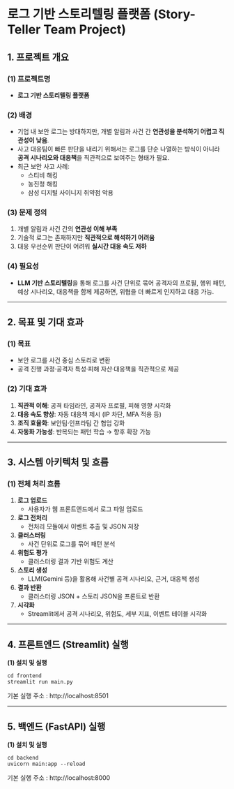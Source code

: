 # 로그 기반 스토리텔링 플랫폼 (Story-Teller Team Project)

## 1. 프로젝트 개요

### (1) 프로젝트명
- **로그 기반 스토리텔링 플랫폼**

### (2) 배경
- 기업 내 보안 로그는 방대하지만, 개별 알림과 사건 간 **연관성을 분석하기 어렵고 직관성이 낮음**.
- 사고 대응팀이 빠른 판단을 내리기 위해서는 로그를 단순 나열하는 방식이 아니라 **공격 시나리오와 대응책**을 직관적으로 보여주는 형태가 필요.
- 최근 보안 사고 사례:
    - 스티비 해킹
    - 농진청 해킹
    - 삼성 디지털 사이니지 취약점 악용

### (3) 문제 정의
1. 개별 알림과 사건 간의 **연관성 이해 부족**
2. 기술적 로그는 존재하지만 **직관적으로 해석하기 어려움**
3. 대응 우선순위 판단이 어려워 **실시간 대응 속도 저하**

### (4) 필요성
- **LLM 기반 스토리텔링**을 통해 로그를 사건 단위로 묶어 공격자의 프로필, 행위 패턴, 예상 시나리오, 대응책을 함께 제공하면, 위협을 더 빠르게 인지하고 대응 가능.

---

## 2. 목표 및 기대 효과

### (1) 목표
- 보안 로그를 사건 중심 스토리로 변환
- 공격 진행 과정·공격자 특성·피해 자산·대응책을 직관적으로 제공

### (2) 기대 효과
1. **직관적 이해**: 공격 타임라인, 공격자 프로필, 피해 영향 시각화
2. **대응 속도 향상**: 자동 대응책 제시 (IP 차단, MFA 적용 등)
3. **조직 효율화**: 보안팀·인프라팀 간 협업 강화
4. **자동화 가능성**: 반복되는 패턴 학습 → 향후 확장 가능

---

## 3. 시스템 아키텍처 및 흐름

### (1) 전체 처리 흐름
1. **로그 업로드**
   - 사용자가 웹 프론트엔드에서 로그 파일 업로드
2. **로그 전처리**
   - 전처리 모듈에서 이벤트 추출 및 JSON 저장
3. **클러스터링**
   - 사건 단위로 로그를 묶어 패턴 분석
4. **위험도 평가**
   - 클러스터링 결과 기반 위험도 계산
5. **스토리 생성**
   - LLM(Gemini 등)을 활용해 사건별 공격 시나리오, 근거, 대응책 생성
6. **결과 반환**
   - 클러스터링 JSON + 스토리 JSON을 프론트로 반환
7. **시각화**
   - Streamlit에서 공격 시나리오, 위험도, 세부 지표, 이벤트 테이블 시각화

---

## 4. 프론트엔드 (Streamlit) 실행
**(1) 설치 및 실행**
```
cd frontend
streamlit run main.py
```
기본 실행 주소 : http://localhost:8501

---

## 5. 백엔드 (FastAPI) 실행
**(1) 설치 및 실행**
```
cd backend
uvicorn main:app --reload
```
기본 실행 주소 : http://localhost:8000
